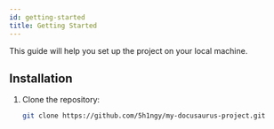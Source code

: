 ```yaml
---
id: getting-started
title: Getting Started
---
```


This guide will help you set up the project on your local machine.

## Installation

1. Clone the repository:
   ```bash
   git clone https://github.com/5h1ngy/my-docusaurus-project.git
